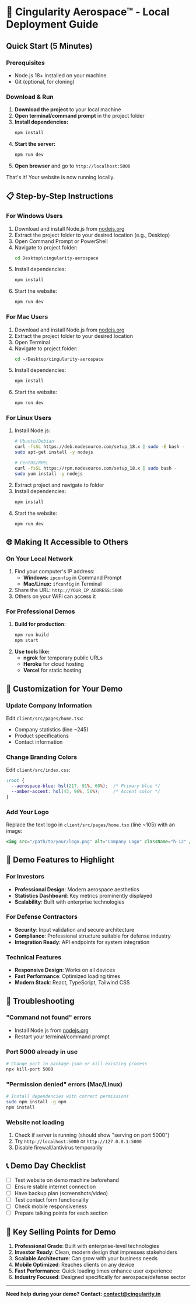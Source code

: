 # 🚀 Cingularity Aerospace™ - Local Deployment Guide

## Quick Start (5 Minutes)

### Prerequisites
- Node.js 18+ installed on your machine
- Git (optional, for cloning)

### Download & Run
1. **Download the project** to your local machine
2. **Open terminal/command prompt** in the project folder
3. **Install dependencies:**
   ```bash
   npm install
   ```
4. **Start the server:**
   ```bash
   npm run dev
   ```
5. **Open browser** and go to `http://localhost:5000`

That's it! Your website is now running locally.

## 📋 Step-by-Step Instructions

### For Windows Users
1. Download and install Node.js from [nodejs.org](https://nodejs.org)
2. Extract the project folder to your desired location (e.g., Desktop)
3. Open Command Prompt or PowerShell
4. Navigate to project folder:
   ```cmd
   cd Desktop\cingularity-aerospace
   ```
5. Install dependencies:
   ```cmd
   npm install
   ```
6. Start the website:
   ```cmd
   npm run dev
   ```

### For Mac Users
1. Download and install Node.js from [nodejs.org](https://nodejs.org)
2. Extract the project folder to your desired location
3. Open Terminal
4. Navigate to project folder:
   ```bash
   cd ~/Desktop/cingularity-aerospace
   ```
5. Install dependencies:
   ```bash
   npm install
   ```
6. Start the website:
   ```bash
   npm run dev
   ```

### For Linux Users
1. Install Node.js:
   ```bash
   # Ubuntu/Debian
   curl -fsSL https://deb.nodesource.com/setup_18.x | sudo -E bash -
   sudo apt-get install -y nodejs
   
   # CentOS/RHEL
   curl -fsSL https://rpm.nodesource.com/setup_18.x | sudo bash -
   sudo yum install -y nodejs
   ```
2. Extract project and navigate to folder
3. Install dependencies:
   ```bash
   npm install
   ```
4. Start the website:
   ```bash
   npm run dev
   ```

## 🌐 Making It Accessible to Others

### On Your Local Network
1. Find your computer's IP address:
   - **Windows:** `ipconfig` in Command Prompt
   - **Mac/Linux:** `ifconfig` in Terminal
2. Share the URL: `http://YOUR_IP_ADDRESS:5000`
3. Others on your WiFi can access it

### For Professional Demos
1. **Build for production:**
   ```bash
   npm run build
   npm start
   ```
2. **Use tools like:**
   - **ngrok** for temporary public URLs
   - **Heroku** for cloud hosting
   - **Vercel** for static hosting

## 🔧 Customization for Your Demo

### Update Company Information
Edit `client/src/pages/home.tsx`:
- Company statistics (line ~245)
- Product specifications
- Contact information

### Change Branding Colors
Edit `client/src/index.css`:
```css
:root {
  --aerospace-blue: hsl(217, 91%, 60%);  /* Primary blue */
  --amber-accent: hsl(43, 96%, 56%);     /* Accent color */
}
```

### Add Your Logo
Replace the text logo in `client/src/pages/home.tsx` (line ~105) with an image:
```jsx
<img src="/path/to/your/logo.png" alt="Company Logo" className="h-12" />
```

## 📱 Demo Features to Highlight

### For Investors
- **Professional Design**: Modern aerospace aesthetics
- **Statistics Dashboard**: Key metrics prominently displayed
- **Scalability**: Built with enterprise technologies

### For Defense Contractors
- **Security**: Input validation and secure architecture
- **Compliance**: Professional structure suitable for defense industry
- **Integration Ready**: API endpoints for system integration

### Technical Features
- **Responsive Design**: Works on all devices
- **Fast Performance**: Optimized loading times
- **Modern Stack**: React, TypeScript, Tailwind CSS

## 🚨 Troubleshooting

### "Command not found" errors
- Install Node.js from [nodejs.org](https://nodejs.org)
- Restart your terminal/command prompt

### Port 5000 already in use
```bash
# Change port in package.json or kill existing process
npx kill-port 5000
```

### "Permission denied" errors (Mac/Linux)
```bash
# Install dependencies with correct permissions
sudo npm install -g npm
npm install
```

### Website not loading
1. Check if server is running (should show "serving on port 5000")
2. Try `http://localhost:5000` or `http://127.0.0.1:5000`
3. Disable firewall/antivirus temporarily

## 📞 Demo Day Checklist

- [ ] Test website on demo machine beforehand
- [ ] Ensure stable internet connection
- [ ] Have backup plan (screenshots/video)
- [ ] Test contact form functionality
- [ ] Check mobile responsiveness
- [ ] Prepare talking points for each section

## 🎯 Key Selling Points for Demo

1. **Professional Grade**: Built with enterprise-level technologies
2. **Investor Ready**: Clean, modern design that impresses stakeholders
3. **Scalable Architecture**: Can grow with your business needs
4. **Mobile Optimized**: Reaches clients on any device
5. **Fast Performance**: Quick loading times enhance user experience
6. **Industry Focused**: Designed specifically for aerospace/defense sector

---

**Need help during your demo? Contact: contact@cingularity.in**